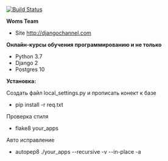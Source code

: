 [![Build Status](https://travis-ci.org/DJWOMS/WomsTeam.svg?branch=master)](https://travis-ci.org/DJWOMS/WomsTeam)

**Woms Team**
-  Site http://djangochannel.com

**Онлайн-курсы обучения программированию и не только**
 
- Python 3.7
- Django 2
- Postgres 10

**Установка:**

Создать файл local_settings.py и прописать конект к базе
- pip install -r req.txt

Проверка стиля
- flake8 your_apps

Авто исправление
- autopep8 ./your_apps --recursive -v --in-place -a
